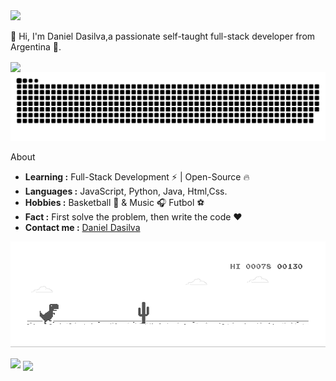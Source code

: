 <!--horizontal divider(gradiant)-->
<img src="https://user-images.githubusercontent.com/73097560/115834477-dbab4500-a447-11eb-908a-139a6edaec5c.gif">

👋 Hi, I'm Daniel Dasilva,a passionate self-taught full-stack developer from Argentina 🚀. 

<img align='center' src="https://github.com/oHTGo/oHTGo/blob/main/images/coding.gif" width="400">
<br>

<!--- snake -->
<div align="center">
  <img  src="https://github.com/1999AZZAR/1999AZZAR/blob/main/resources/img/grid-snake.svg"
       alt="snake" /></a>
</div>

About

-  **Learning :** Full-Stack Development :zap: | Open-Source :fire:    
-  **Languages :** JavaScript, Python, Java, Html,Css.
-  **Hobbies :** Basketball :basketball: & Music :headphones: Futbol ⚽
-  **Fact :** First solve the problem, then write the code :heart:
-  **Contact me :** [Daniel Dasilva](mailto:utndanid@gmail.com)

![Dino](https://raw.githubusercontent.com/wangningkai/wangningkai/master/assets/dino.gif)


<img src="https://github.com/rahulkarda/rahulkarda/blob/main/wave.gif?raw=true" width="30">

<img src="https://c.tenor.com/flflC6GFzO8AAAAd/sultan-alrefaei-programmer.gif" align="center" height="300">

<!--
**Dvni22/Dvni22** is a ✨ _special_ ✨ repository because its `README.md` (this file) appears on your GitHub profile.


